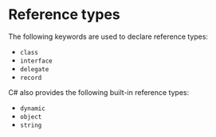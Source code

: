 # Reference types

The following keywords are used to declare reference types:

- `class`
- `interface`
- `delegate`
- `record`

C# also provides the following built-in reference types:

- `dynamic`
- `object`
- `string`
